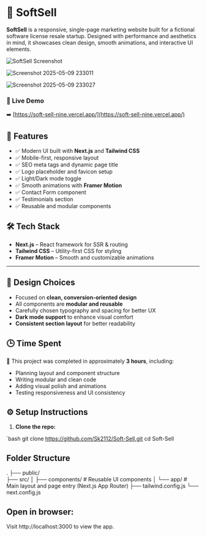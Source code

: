 # 🧩 SoftSell

**SoftSell** is a responsive, single-page marketing website built for a fictional software license resale startup. Designed with performance and aesthetics in mind, it showcases clean design, smooth animations, and interactive UI elements.

![SoftSell Screenshot](public/preview.png) 


![Screenshot 2025-05-09 233011](https://github.com/user-attachments/assets/a7a6e384-eba8-4141-ad68-73d1b9d26a7c)

![Screenshot 2025-05-09 233027](https://github.com/user-attachments/assets/9bcb943f-704d-45d5-9b39-c8b40c18b8f9)




### 🔗 Live Demo

➡️ [https://soft-sell-nine.vercel.app/](https://soft-sell-nine.vercel.app/)



## 🚀 Features

- ✅ Modern UI built with **Next.js** and **Tailwind CSS**
- ✅ Mobile-first, responsive layout
- ✅ SEO meta tags and dynamic page title
- ✅ Logo placeholder and favicon setup
- ✅ Light/Dark mode toggle
- ✅ Smooth animations with **Framer Motion**
- ✅ Contact Form component
- ✅ Testimonials section
- ✅ Reusable and modular components



## 🛠️ Tech Stack

- **Next.js** – React framework for SSR & routing
- **Tailwind CSS** – Utility-first CSS for styling
- **Framer Motion** – Smooth and customizable animations

---

## 📐 Design Choices

- Focused on **clean, conversion-oriented design**
- All components are **modular and reusable**
- Carefully chosen typography and spacing for better UX
- **Dark mode support** to enhance visual comfort
- **Consistent section layout** for better readability



## 🕒 Time Spent

🧠 This project was completed in approximately **3 hours**, including:

- Planning layout and component structure
- Writing modular and clean code
- Adding visual polish and animations
- Testing responsiveness and UI consistency



## ⚙️ Setup Instructions

1. **Clone the repo:**

`bash
git clone https://github.com/Sk2112/Soft-Sell.git
cd Soft-Sell

## Folder Structure
.
├── public/              
├── src/
│   ├── components/      # Reusable UI components
│   └── app/             # Main layout and page entry (Next.js App Router)
├── tailwind.config.js
└── next.config.js


## Open in browser:
Visit http://localhost:3000 to view the app.


